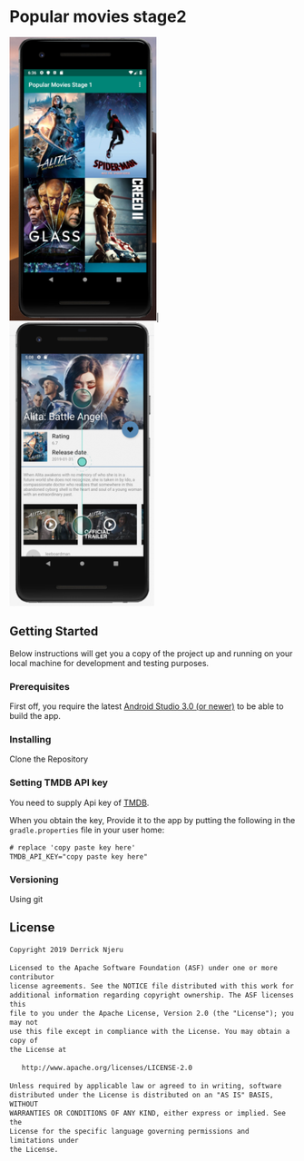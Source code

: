 # Popular movies stage2

<img src="https://github.com/derricknjeru/popular-movies-stage-2/blob/master/art/home.png" height="500">| <img src="https://github.com/derricknjeru/popular-movies-stage-2/blob/master/art/details_page.png" height="500">

## Getting Started

Below instructions will get you a copy of the project up and running on your local machine for development and testing purposes.

### Prerequisites

First off, you require the latest [Android Studio 3.0 (or newer)](https://developer.android.com/studio) to be able to build the app.

### Installing
Clone the Repository

### Setting TMDB API key
You need to supply Api key of [TMDB](https://www.themoviedb.org/?_dc=1551209331). 

When you obtain the key, Provide it to the app by putting the following in the
`gradle.properties` file in your user home:

```
# replace 'copy paste key here'
TMDB_API_KEY="copy paste key here"

```
### Versioning

Using git

## License

```
Copyright 2019 Derrick Njeru

Licensed to the Apache Software Foundation (ASF) under one or more contributor
license agreements. See the NOTICE file distributed with this work for
additional information regarding copyright ownership. The ASF licenses this
file to you under the Apache License, Version 2.0 (the "License"); you may not
use this file except in compliance with the License. You may obtain a copy of
the License at

   http://www.apache.org/licenses/LICENSE-2.0

Unless required by applicable law or agreed to in writing, software
distributed under the License is distributed on an "AS IS" BASIS, WITHOUT
WARRANTIES OR CONDITIONS OF ANY KIND, either express or implied. See the
License for the specific language governing permissions and limitations under
the License.
```
